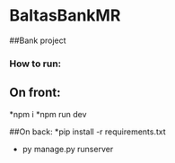 # BaltasBankMR

##Bank project

### How to run:
## On front:
*npm i
*npm run dev

##On back:
*pip install -r requirements.txt
* py manage.py runserver
